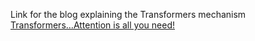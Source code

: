 Link for the blog explaining the Transformers mechanism <br>
[Transformers…Attention is all you need!](https://chiranthancv95.medium.com/transformers-attention-is-all-you-need-8de139e0fe9e)
